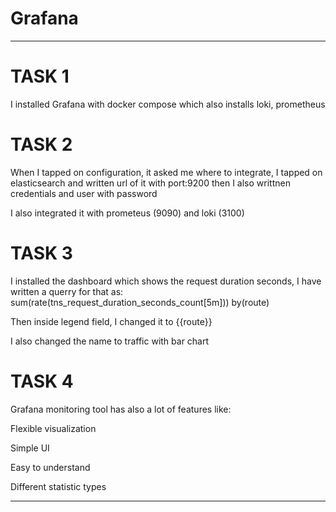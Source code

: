 <h1><b>Grafana</b></h1>

<hr>

 <h1>TASK 1</h1>

 I installed Grafana with docker compose which also installs loki, prometheus

 <h1>TASK 2</h1>

When I tapped on configuration, it asked me where to integrate, I tapped on elasticsearch and written url of it with port:9200 then I also writtnen credentials and user with password

I also integrated it with prometeus (9090) and loki (3100)

 <h1>TASK 3</h1>

 I installed the dashboard which shows the request duration seconds, I have written a querry for that as:
sum(rate(tns_request_duration_seconds_count[5m])) by(route)

Then inside legend field, I changed it to {{route}}

I also changed the name to traffic with bar chart

 <h1>TASK 4</h1>

 Grafana monitoring tool has also a lot of features like:

 Flexible visualization

 Simple UI

 Easy to understand

 Different statistic types

<hr>

